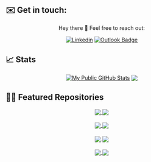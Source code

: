 <!-- credits https://github.com/anuraghazra/github-readme-stats -->
<!-- credits https://img.shields.io/ -->

## ✉️ Get in touch:

<div align="center">

Hey there 👋
Feel free to reach out:
   
  [![Linkedin](https://img.shields.io/badge/-Jason_Athanasoglou-0077B5?style=flat-square&logo=LinkedIn&logoColor=white&link=https://linkedin.com/in/jathanasoglou)](https://linkedin.com/in/jathanasoglou)
  [![Outlook Badge](https://img.shields.io/badge/-jathanasoglou@outlook.com-0078D4?style=flatsquare&logo=Microsoft-outlook&logoColor=white&link=mailto:jathanasoglou@outlook.com)](mailto:jathanasoglou@outlook.com)
</div>

## 📈 Stats

<div align="center">
  <a href="https://github.com/themetalfleece"><img align="center" src="https://github-readme-stats.vercel.app/api?username=themetalfleece&show_icons=true&hide_rank=true&include_all_commits=true&theme=buefy&hide_border=false&custom_title=My%20Public%20GitHub%20Stats" alt="My Public GitHub Stats" /></a>
  <a href="https://github.com/themetalfleece"><img align="center" src="https://github-readme-stats.vercel.app/api/top-langs/?username=themetalfleece&layout=compact&langs_count=6&hide=c,tsql,php,makefile,assembly,sqlpl,c%2B%2B" /></a>
</div>

## 🧑‍💻 Featured Repositories

<div align="center">
  <a href="https://github.com/themetalfleece/neogma">
    <img align="center" src="https://github-readme-stats.vercel.app/api/pin/?username=themetalfleece&repo=neogma&theme=buefy" />
  </a>
  <a href="https://github.com/themetalfleece/nodejs-typescript-template">
    <img align="center" src="https://github-readme-stats.vercel.app/api/pin/?username=themetalfleece&repo=nodejs-typescript-template&theme=buefy" />
  </a>
</div>

<br />

<div align="center">
  <a href="https://github.com/themetalfleece/nextjs-prisma-apollo-example">
    <img align="center" src="https://github-readme-stats.vercel.app/api/pin/?username=themetalfleece&repo=nextjs-prisma-apollo-example&theme=buefy" />
  </a>
  <a href="https://github.com/themetalfleece/intercom-discord">
    <img align="center" src="https://github-readme-stats.vercel.app/api/pin/?username=themetalfleece&repo=intercom-discord&theme=buefy" />
  </a>
</div>

<br />

<div align="center">
  <a href="https://github.com/themetalfleece/board-game-scores">
    <img align="center" src="https://github-readme-stats.vercel.app/api/pin/?username=themetalfleece&repo=board-game-scores&theme=buefy" />
  </a>
  <a href="https://github.com/themetalfleece/pokemon-data-bot">
    <img align="center" src="https://github-readme-stats.vercel.app/api/pin/?username=themetalfleece&repo=pokemon-data-bot&theme=buefy" />
  </a>
</div>

<br />

<div align="center">
  <a href="https://github.com/themetalfleece/tennis-score">
    <img align="center" src="https://github-readme-stats.vercel.app/api/pin/?username=themetalfleece&repo=tennis-score&theme=buefy" />
  </a>
  <a href="https://github.com/themetalfleece/twitch-video-commands">
    <img align="center" src="https://github-readme-stats.vercel.app/api/pin/?username=themetalfleece&repo=twitch-video-commands&theme=buefy" />
  </a>
</div>

